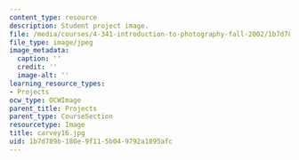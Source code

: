 ```yaml
---
content_type: resource
description: Student project image.
file: /media/courses/4-341-introduction-to-photography-fall-2002/1b7d789b180e9f115b049792a1895afc_carvey16.jpg
file_type: image/jpeg
image_metadata:
  caption: ''
  credit: ''
  image-alt: ''
learning_resource_types:
- Projects
ocw_type: OCWImage
parent_title: Projects
parent_type: CourseSection
resourcetype: Image
title: carvey16.jpg
uid: 1b7d789b-180e-9f11-5b04-9792a1895afc
---
```

